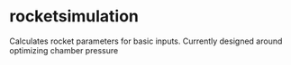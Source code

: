 # rocketsimulation
Calculates rocket parameters for basic inputs. 
Currently designed around optimizing chamber pressure

  
